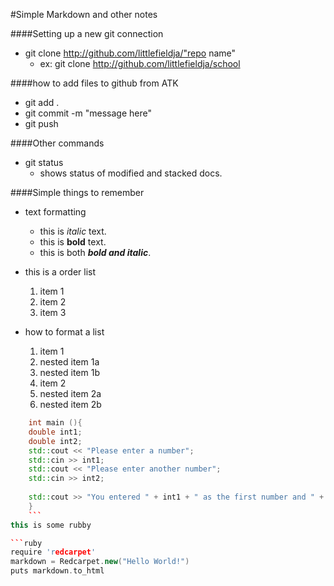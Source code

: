 #Simple Markdown and other notes


####Setting up a new git connection
- git clone http://github.com/littlefieldja/"repo name"
	-	ex: git clone http://github.com/littlefieldja/school
	
####how to add files to github from ATK 
 - git add .
 - git commit -m "message here"
 - git push
 
####Other commands 
- git status
	- shows status of modified and stacked docs.
	
	
####Simple things to remember 
- text formatting 
	- this is *italic* text.
	- this is **bold** text. 
	- this is both **_bold and italic_**.
	
- this is a order list 
	1. item 1 
	2. item 2	
	3. item 3
	
- how to format a list 
  1. item 1
   1. nested item 1a
   2. nested item 1b
  2. item 2
   1. nested item 2a
   2. nested item 2b
   
```c++	
	int main (){
	double int1; 
	double int2; 
	std::cout << "Please enter a number";
	std::cin >> int1;
	std::cout << "Please enter another number";
	std::cin >> int2;
	
	std::cout >> "You entered " + int1 + " as the first number and " + int2 + " has the second number";
	}
	```
this is some rubby

```ruby
require 'redcarpet'
markdown = Redcarpet.new("Hello World!")
puts markdown.to_html
```
 
 

